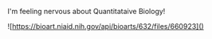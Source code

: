 I'm feeling nervous about Quantitataive Biology! 

![https://bioart.niaid.nih.gov/api/bioarts/632/files/660923]()

